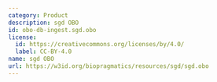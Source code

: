 ```yaml
---
category: Product
description: sgd OBO
id: obo-db-ingest.sgd.obo
license:
  id: https://creativecommons.org/licenses/by/4.0/
  label: CC-BY-4.0
name: sgd OBO
url: https://w3id.org/biopragmatics/resources/sgd/sgd.obo
---
```


